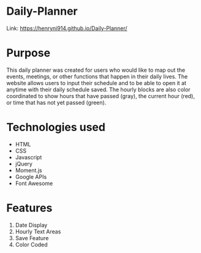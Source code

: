# Daily-Planner

Link: https://henryni914.github.io/Daily-Planner/

# Purpose

This daily planner was created for users who would like to map out the events, meetings, or other functions that happen in their daily lives. The website allows users to input their schedule and to be able to open it at anytime with their daily schedule saved. The hourly blocks are also color coordinated to show hours that have passed (gray), the current hour (red), or time that has not yet passed (green).

# Technologies used

<ul>
    <li> HTML </li>
    <li> CSS </li>
    <li> Javascript </li>
    <li> jQuery </li>
    <li> Moment.js </li>
    <li> Google APIs </li>
    <li> Font Awesome </li>
</ul>

# Features

<ol>
    <li> Date Display </li>
    <li> Hourly Text Areas </li>
    <li> Save Feature </li>
    <li> Color Coded </li>
</ol>



